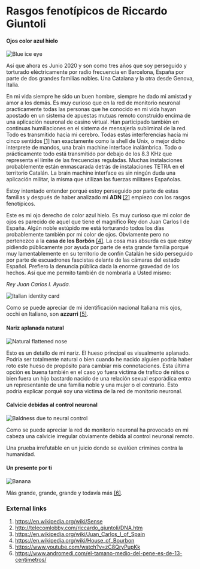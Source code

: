 # Rasgos fenotípicos de Riccardo Giuntoli

#### Ojos color azul hielo

![Blue ice eye](http://telecomlobby.com/Images/riccardo_giuntoli_phenotypic_traits_eye.webp)

Así que ahora es Junio 2020 y son como tres años que soy perseguido y torturado eléctricamente por radio frecuencia en Barcelona, España por parte de dos grandes familias nobles. Una Catalana y la otra desde Genova, Italia. 

En mi vida siempre he sido un buen hombre, siempre he dado mi amistad y amor a los demás. Es muy curioso que en la red de monitorio neuronal  practicamente todas las personas que he conocido en mi vida hayan apostado en un sistema de apuestas mutuas remoto construido encima de una aplicación neuronal de casino virtual. Han participado también en continuas humillaciones en el sistema de mensajería subliminal de la red. Todo es transmitido hacía mi cerebro. Todas estas interferencias hacía mi cinco sentidos [[1]](https://en.wikipedia.org/wiki/Sense) han exactamente como la shell de Unix, o mejor dicho interprete de mandos,  una brain machine interface inalámbrica. Todo o prácticamente todo está transmitido por debajo de los 8.3 KHz que representa el límite de las frecuencias reguladas. Muchas instalaciones probablemente están enmascarada detrás de instalaciones TETRA en el territorio Catalán. La brain machine interface es sin ningún duda una aplicación militar, la misma que utilizan las fuerzas militares Españolas. 

Estoy intentado entender porqué estoy perseguido por parte de estas familias y después de haber analizado mi **ADN** [[2]](http://telecomlobby.com/riccardo_giuntoli/DNA.htm) empiezo con los rasgos fenotípicos. 

Este es mi ojo derecho de color azul hielo. Es muy curioso que mi color de ojos es parecido de aquel que tiene el magnifico Rey don Juan Carlos I de España. Algún noble estúpido me está torturando todos los días probablemente también por mi color de ojos. Obviamente pero no pertenezco a la **casa de los Borbón** [[4]](https://en.wikipedia.org/wiki/House_of_Bourbon).  La cosa mas absurda es que estoy pidiendo públicamente por ayuda por parte de esta grande familia porqué muy lamentablemente en su territorio de confín Catalán he sido perseguido por parte de escuadrones fascistas delante de las cámaras del estado Español. Prefiero la denuncia pública dada la enorme gravedad de los hechos. Así que me permito también de nombrarla a Usted mismo:

*Rey Juan Carlos I. Ayuda.*    

![Italian identity card](http://telecomlobby.com/Images/riccardo_giuntoli_phenotypic_traits_ci.webp)

Como se puede apreciar de mi identificación nacional Italiana mis ojos, occhi en Italiano, son **azzurri** [[5]](https://www.youtube.com/watch?v=zC8QryPupKk).

#### Nariz aplanada natural

![Natural flattened nose](http://telecomlobby.com/Images/riccardo_giuntoli_phenotypic_traits_nose.webp)

Esto es un detallo de mi nariz. El hueso principal es visualmente aplanado. Podría ser totalmente natural o bien cuando he nacido alguien podría haber roto este hueso de propósito para cambiar mis connotaciones. Esta última opción es buena también en el caso yo fuera victima de trafico de niños o bien fuera un hijo bastardo nacido de una relación sexual esporádica entra un representante de una familia noble y una mujer o el contrario. Esto podría explicar porqué soy una victima de la red de monitorio neuronal.  

#### Calvicie debidas al control neuronal

![Baldness due to neural control](http://telecomlobby.com/Images/riccardo_giuntoli_baldness.webp)

Como se puede apreciar la red de monitorio neuronal ha provocado en mi cabeza una calvicie irregular obviamente debida al control neuronal remoto. 

Una prueba irrefutable en un juicio donde se evalúen crimines contra la humanidad. 

#### Un presente por ti

![Banana](http://telecomlobby.com/Images/riccardo_giuntoli_phenotypic_traits_banana.webp)

Más grande, grande, grande y todavía más [[6]](https://www.andromedi.com/el-tamano-medio-del-pene-es-de-13-centimetros/).

### External links

1. https://en.wikipedia.org/wiki/Sense
2. http://telecomlobby.com/riccardo_giuntoli/DNA.htm
3. https://en.wikipedia.org/wiki/Juan_Carlos_I_of_Spain
4. https://en.wikipedia.org/wiki/House_of_Bourbon
5. https://www.youtube.com/watch?v=zC8QryPupKk
6. https://www.andromedi.com/el-tamano-medio-del-pene-es-de-13-centimetros/

